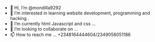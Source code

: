 - 👋 Hi, I’m @mondilla9292
- 👀 I’m interested in learning website development, programming and hacking . 
- 🌱 I’m currently html Javascript and css ...
- 💞️ I’m looking to collaborate on ...
- 📫 How to reach me ...
+2348164444604/2349058051186  
<!---
mondilla9292/mondilla9292 is a ✨ special ✨ repository because its `README.md` (this file) appears on your GitHub profile.
You can click the Preview link to take a look at your changes.
--->
